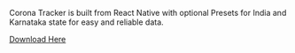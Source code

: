 Corona Tracker is built from React Native with optional Presets for India and Karnataka state for easy and reliable data.

[Download Here](https://github.com/JohnX4321/corona_tracker/releases/download/1.0/corona_tracker.apk)
